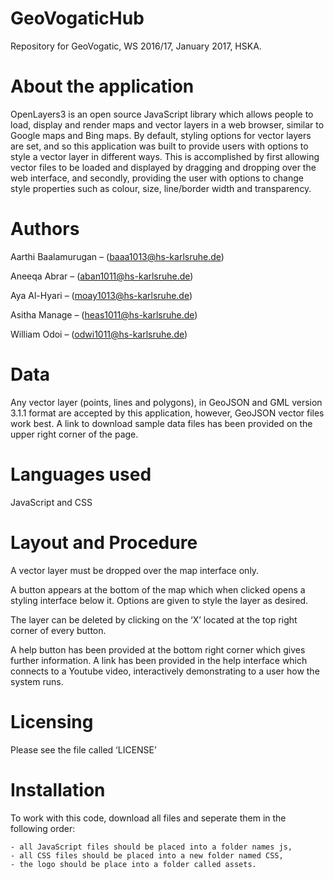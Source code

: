 # GeoVogaticHub
Repository for GeoVogatic, WS 2016/17, January 2017, HSKA.


# About the application
OpenLayers3 is an open source JavaScript library which allows people to load, display and render maps and vector layers in a web browser, similar to Google maps and Bing maps. 
By default, styling options for vector layers are set, and so this application was built to provide users with options to style a vector layer in different ways. This is accomplished by first allowing vector files to be loaded and displayed by dragging and dropping over the web interface, and secondly, providing the user with options to change style properties such as colour, size, line/border width and transparency.

# Authors
Aarthi Baalamurugan – (baaa1013@hs-karlsruhe.de)

Aneeqa Abrar – (aban1011@hs-karlsruhe.de)

Aya Al-Hyari – (moay1013@hs-karlsruhe.de)

Asitha Manage – (heas1011@hs-karlsruhe.de)

William Odoi – (odwi1011@hs-karlsruhe.de)

# Data 
Any vector layer (points, lines and polygons), in GeoJSON and GML version 3.1.1 format are accepted by this application, however, GeoJSON vector files work best. 
A link to download sample data files has been provided on the upper right corner of the page.

# Languages used
JavaScript and CSS

# Layout and Procedure
A vector layer must be dropped over the map interface only. 

A button appears at the bottom of the map which when clicked opens a styling interface below it. 
Options are given to style the layer as desired. 

The layer can be deleted by clicking on the ‘X’ located at the top right corner of every button.

A help button has been provided at the bottom right corner which gives further information. A link has been provided in the help interface which connects to a Youtube video, interactively demonstrating to a user how the system runs.

# Licensing
Please see the file called ‘LICENSE’

# Installation
To work with this code, download all files and seperate them in the following order:
	
	- all JavaScript files should be placed into a folder names js,
	- all CSS files should be placed into a new folder named CSS,
	- the logo should be place into a folder called assets.



